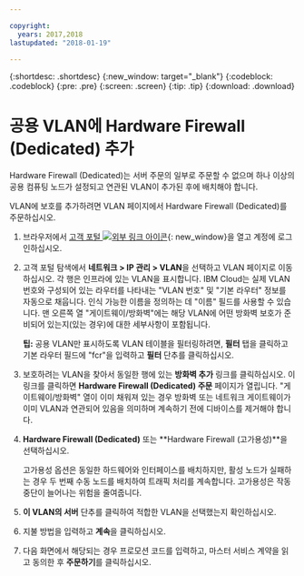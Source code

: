 ```yaml
---

copyright:
  years: 2017,2018
lastupdated: "2018-01-19"

---
```


{:shortdesc: .shortdesc}
{:new_window: target="_blank"}
{:codeblock: .codeblock}
{:pre: .pre}
{:screen: .screen}
{:tip: .tip}
{:download: .download}

# 공용 VLAN에 Hardware Firewall (Dedicated) 추가

Hardware Firewall (Dedicated)는 서버 주문의 일부로 주문할 수 없으며 하나 이상의 공용 컴퓨팅 노드가 설정되고 연관된 VLAN이 추가된 후에 배치해야 합니다.

VLAN에 보호를 추가하려면 VLAN 페이지에서 Hardware Firewall (Dedicated)를 주문하십시오.

1. 브라우저에서 [고객 포털 ![외부 링크 아이콘](../../icons/launch-glyph.svg "외부 링크 아이콘")](https://control.softlayer.com/){: new_window}을 열고 계정에 로그인하십시오.
2. 고객 포털 탐색에서 **네트워크 > IP 관리 > VLAN**을 선택하고 VLAN 페이지로 이동하십시오. 각 행은 인프라에 있는 VLAN을 표시합니다. IBM Cloud는 실제 VLAN 번호와 구성되어 있는 라우터를 나타내는 "VLAN 번호" 및 "기본 라우터" 정보를 자동으로 채웁니다. 인식 가능한 이름을 정의하는 데 "이름" 필드를 사용할 수 있습니다. 맨 오른쪽 열 "게이트웨이/방화벽"에는 해당 VLAN에 어떤 방화벽 보호가 준비되어 있는지(있는 경우)에 대한 세부사항이 포함됩니다. 

	**팁:** 공용 VLAN만 표시하도록 VLAN 테이블을 필터링하려면, **필터** 탭을 클릭하고 기본 라우터 필드에 "fcr"을 입력하고 **필터** 단추를 클릭하십시오.
3. 보호하려는 VLAN을 찾아서 동일한 행에 있는 **방화벽 추가** 링크를 클릭하십시오. 이 링크를 클릭하면 **Hardware Firewall (Dedicated) 주문** 페이지가 열립니다. "게이트웨이/방화벽" 열이 이미 채워져 있는 경우 방화벽 또는 네트워크 게이트웨이가 이미 VLAN과 연관되어 있음을 의미하며 계속하기 전에 디바이스를 제거해야 합니다.
4. **Hardware Firewall (Dedicated)** 또는 **Hardware Firewall (고가용성)**을 선택하십시오. 

	고가용성 옵션은 동일한 하드웨어와 인터페이스를 배치하지만, 활성 노드가 실패하는 경우 두 번째 수동 노드를 배치하여 트래픽 처리를 계속합니다. 고가용성은 작동 중단이 늘어나는 위험을 줄여줍니다. 

5. **이 VLAN의 서버** 단추를 클릭하여 적합한 VLAN을 선택했는지 확인하십시오.
6. 지불 방법을 입력하고 **계속**을 클릭하십시오.
7. 다음 화면에서 해당되는 경우 프로모션 코드를 입력하고, 마스터 서비스 계약을 읽고 동의한 후 **주문하기**를 클릭하십시오. 
